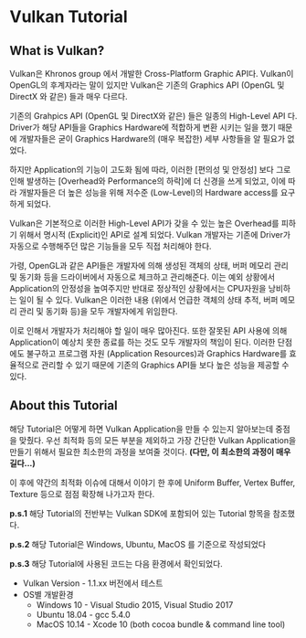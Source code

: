 # Vulkan Tutorial

## What is Vulkan?

Vulkan은 Khronos group 에서 개발한 Cross-Platform Graphic API다. Vulkan이 OpenGL의 후계자라는 말이 있지만 Vulkan은 기존의 Graphics API (OpenGL 및 DirectX 와 같은) 들과 매우 다르다. 

기존의 Grahpics API (OpenGL 및 DirectX와 같은) 들은 일종의 High-Level API 다. Driver가 해당 API들을 Graphics Hardware에 적합하게 변환 시키는 일을 했기 때문에 개발자들은 굳이 Graphics Hardware의 (매우 복잡한) 세부 사항들을 알 필요가 없었다.

하지만 Application의 기능이 고도화 됨에 따라, 이러한 [편의성 및 안정성] 보다 그로 인해 발생하는 [Overhead와 Performance의 하락]에 더 신경을 쓰게 되었고, 이에 따라 개발자들은 더 높은 성능을 위해 저수준 (Low-Level)의 Hardware access를 요구하게 되었다.

Vulkan은 기본적으로 이러한 High-Level API가 갖을 수 있는 높은 Overhead를 피하기 위해서 명시적 (Explicit)인 API로 설계 되었다. Vulkan 개발자는 기존에 Driver가 자동으로 수행해주던 많은 기능들을 모두 직접 처리해야 한다.

가령, OpenGL과 같은 API들은 개발자에 의해 생성된 객체의 상태, 버퍼 메모리 관리 및 동기화 등을 드라이버에서 자동으로 체크하고 관리해준다. 이는 예외 상황에서 Application의 안정성을 높여주지만 반대로 정상적인 상황에서는 CPU자원을 낭비하는 일이 될 수 있다. Vulkan은 이러한 내용 (위에서 언급한 객체의 상태 추적, 버퍼 메모리 관리 및 동기화 등)을 모두 개발자에게 위임한다. 

이로 인해서 개발자가 처리해야 할 일이 매우 많아진다. 또한 잘못된 API 사용에 의해 Application이 예상치 못한 종료를 하는 것도 모두 개발자의 책임이 된다. 이러한 단점에도 불구하고 프로그램 자원 (Application Resources)과 Graphics Hardware를 효율적으로 관리할 수 있기 때문에 기존의 Graphics API들 보다 높은 성능을 제공할 수 있다.

## About this Tutorial

해당 Tutorial은 어떻게 하면 Vulkan Application을 만들 수 있는지 알아보는데 중점을 맞췄다.
우선 최적화 등의 모든 부분을 제외하고 가장 간단한 Vulkan Application을 만들기 위해서 필요한 최소한의 과정을 보여줄 것이다. **(다만, 이 최소한의 과정이 매우 길다...)**

이 후에 약간의 최적화 이슈에 대해서 이야기 한 후에 Uniform Buffer, Vertex Buffer, Texture 등으로 점점 확장해 나가고자 한다.

**p.s.1** 해당 Tutorial의 전반부는 Vulkan SDK에 포함되어 있는 Tutorial 항목을 참조했다.

**p.s.2** 해당 Tutorial은 Windows, Ubuntu, MacOS 를 기준으로 작성되었다

**p.s.3** 해당 Tutorial에 사용된 코드는 다음 환경에서 확인되었다.
   * Vulkan Version - 1.1.xx 버전에서 테스트
   * OS별 개발환경
      - Windows 10   - Visual Studio 2015, Visual Studio 2017
      - Ubuntu 18.04 - gcc 5.4.0
      - MacOS 10.14  - Xcode 10 (both cocoa bundle & command line tool)
